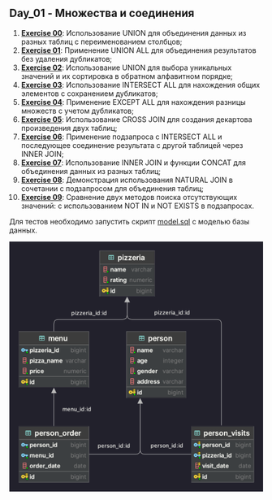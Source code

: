 ## Day_01 - Множества и соединения

1. [**Exercise 00**](src/ex00/day01_ex00.sql): Использование UNION для объединения данных из разных таблиц с переименованием столбцов;
2. [**Exercise 01**](src/ex01/day01_ex01.sql): Применение UNION ALL для объединения результатов без удаления дубликатов;
3. [**Exercise 02**](src/ex02/day01_ex02.sql): Использование UNION для выбора уникальных значений и их сортировка в обратном алфавитном порядке;
4. [**Exercise 03**](src/ex03/day01_ex03.sql): Использование INTERSECT ALL для нахождения общих элементов с сохранением дубликатов;
5. [**Exercise 04**](src/ex04/day01_ex04.sql): Применение EXCEPT ALL для нахождения разницы множеств с учетом дубликатов;
6. [**Exercise 05**](src/ex05/day01_ex05.sql): Использование CROSS JOIN для создания декартова произведения двух таблиц;
7. [**Exercise 06**](src/ex06/day01_ex06.sql): Применение подзапроса с INTERSECT ALL и последующее соединение результата с другой таблицей через INNER JOIN;
8. [**Exercise 07**](src/ex07/day01_ex07.sql): Использование INNER JOIN и функции CONCAT для объединения данных из разных таблиц;
9. [**Exercise 08**](src/ex08/day01_ex08.sql): Демонстрация использования NATURAL JOIN в сочетании с подзапросом для объединения таблиц;
10. [**Exercise 09**](src/ex09/day01_ex09.sql): Сравнение двух методов поиска отсутствующих значений: с использованием NOT IN и NOT EXISTS в подзапросах.

Для тестов необходимо запустить скрипт [model.sql](src/model.sql) с моделью базы данных.

<img src="src/diagram.png" width="500">